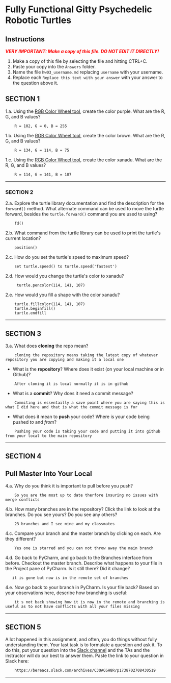 # Fully Functional Gitty Psychedelic Robotic Turtles

## Instructions

**_<span style="color:red">
    VERY IMPORTANT: Make a copy of this file. DO NOT EDIT IT DIRECTLY!
</span>_**

1. Make a copy of this file by selecting the file and hitting CTRL+C. 
2. Paste your copy into the `Answers` folder.
3. Name the file `hw03_username.md` replacing `username` with your username.
4. Replace each `Replace this text with your answer` with your answer to the question above it.

## SECTION 1

1.a. Using the [RGB Color Wheel tool](https://colorspire.com/rgb-color-wheel/), create the color purple. 
     What are the R, G, and B values?

```
    R = 102, G = 0, B = 255
```

1.b. Using the [RGB Color Wheel tool](https://colorspire.com/rgb-color-wheel/), create the color brown. 
     What are the R, G, and B values? 

```
    R = 134, G = 114, B = 75
```

1.c. Using the [RGB Color Wheel tool](https://colorspire.com/rgb-color-wheel/), create the color xanadu. 
     What are the R, G, and B values?

```
    R = 114, G = 141, B = 107
```

---

### SECTION 2

2.a. Explore the turtle library documentation and find the description for the 
     `forward()` method. What alternate command can be used to move the turtle forward, 
     besides the `turtle.forward()` command you are used to using?

```
    fd()
```

2.b. What command from the turtle library can be used to print the turtle's current 
   location?
   
```
    position()
```

2.c. How do you set the turtle's speed to maximum speed?
   
```
    set turtle.speed() to turtle.speed('fastest')
```

2.d. How would you change the turtle's color to xanadu? 

```
     turtle.pencolor(114, 141, 107)
```

2.e. How would you fill a shape with the color xanadu?

```
    turtle.fillcolor(114, 141, 107)
    turtle.beginfill()
    turtle.endfill
```

---

## SECTION 3

3.a. What does **cloning** the repo mean?

```
    cloning the repository means taking the latest copy of whatever repository you are copying and making it a local one
```


- What is the **repository**? Where does it exist (on your local machine or in Github)?

```
    After cloning it is local normally it is in github
```


- What is a **commit**? Why does it need a commit message?

```
    Commiting is essentailly a save point where you are saying this is what I did here and that is what the commit message is for
```


- What does it mean to **push** your code? Where is your code being pushed _to_ and _from_?

```
    Pushing your code is taking your code and putting it into github from your local to the main repository
```

---

## SECTION 4

## Pull Master Into Your Local

4.a. Why do you think it is important to pull before you push?

```
    So you are the most up to date therfore insuring no issues with merge conflicts
```

4.b. How many branches are in the repository?
     Click the link to look at the branches. Do you see yours? Do you see any others? 

```
    23 branches and I see mine and my classmates
```


4.c. Compare your branch and the master branch by clicking on each. Are they different?

```
    Yes one is starred and you can not throw away the main branch
```


4.d. Go back to PyCharm, and go back to the Branches interface from before. Checkout the 
     master branch.
     Describe what happens to your file in the Project pane of PyCharm. Is it still 
     there? Did it change?

```
   it is gone but now is in the remote set of branches
```


4.e. Now go back to your branch in PyCharm. Is your file back? Based on your observations
     here, describe how branching is useful:

```
    it s not back showing how it is now in the remote and branching is useful as to not have conflicts with all your files missing
```

---

## SECTION 5

A lot happened in this assignment, and often, you do things without fully understanding them. Your last task is to 
formulate a question and ask it. To do this, put your question into the [Slack channel](https://bereacs.slack.com/archives/C3QACGH8R) and the TAs and the 
instructor will do our best to answer them. Paste the link to your question in Slack here:

```
    https://bereacs.slack.com/archives/C3QACGH8R/p1738702708430519 
```

---